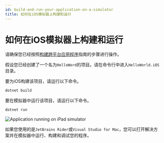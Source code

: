 ```yaml
---
id: build-and-run-your-application-on-a-simulator
title: 如何在iOS模拟器上构建和运行
---
```


# 如何在iOS模拟器上构建和运行

请确保您已经按照[构建跨平台应用程序](../../building-cross-platform-applications)指南的步骤进行操作。

假设您已经创建了一个名为`HelloWord`的项目。请在命令行中进入`HelloWorld.iOS`目录。

要为iOS构建该项目，请运行以下命令。

```bash
dotnet build
```

要在模拟器中运行该项目，请运行以下命令。

```bash
dotnet run
```

<img src='/img/gitbook-import/assets/image (34).png>' alt='Application running on iPad simulator'/>

如果您使用的是`JetBrains Rider`或`Visual Studio for Mac`，您可以打开解决方案并在模拟器中运行、构建和调试您的程序。
